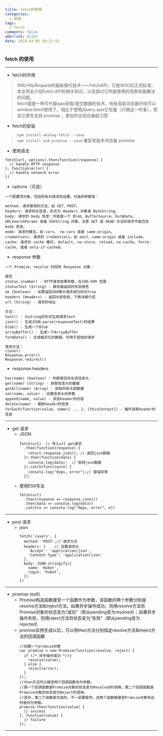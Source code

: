 ```yaml
---
title: fetch的使用
categories:
  - 前端
tags:
  - fetch
comments: false
abbrlink: 61195
date: 2019-03-05 20:21:53
---
```


### fetch 的使用
***
*   fetch的作用     
>   XMLHttpRequest的最新替代技术——FetchAPI，它是W3C的正式标准，本文将会介绍Fetch API的相关知识，以及探讨它所能使用的场景和能解决的问题。     
fetch就是一种可代替ajax获取/提交数据的技术，有些高级浏览器已经可以window.fetch使用了。相比于使用jQuery.ajax它轻量（只做这一件事），而且它原生支持 promise ，更加符合现在编程习惯

*   fetch的安装
>   `npm install whatwg-fetch --save`   
>   `npm install es6-promise --save` 兼容老版本浏览器 promise

*   使用语法
```
fetch(url, options).then(function(response) {
  // handle HTTP response
}, function(error) {
  // handle network error
})
```
*   options（可选）
```
一个配置项对象，包括所有对请求的设置。可选的参数有：

method: 请求使用的方法，如 GET、POST。
headers: 请求的头信息，形式为 Headers 对象或 ByteString。
body: 请求的 body 信息：可能是一个 Blob、BufferSource、FormData、URLSearchParams 或者 USVString 对象。注意 GET 或 HEAD 方法的请求不能包含 body 信息。
mode: 请求的模式，如 cors、 no-cors 或者 same-origin。
credentials: 请求的 credentials，如 omit、same-origin 或者 include。
cache: 请求的 cache 模式: default, no-store, reload, no-cache, force-cache, 或者 only-if-cached。

```
*   response    参数
```
一个 Promise，resolve 时回传 Response 对象：

属性
status (number) - HTTP请求结果参数，在100–599 范围
statusText (String) - 服务器返回的状态报告
ok (boolean) - 如果返回200表示请求成功则为true
headers (Headers) - 返回头部信息，下面详细介绍
url (String) - 请求的地址

方法：
text() - 以string的形式生成请求text
json() - 生成JSON.parse(responseText)的结果
blob() - 生成一个Blob
arrayBuffer() - 生成一个ArrayBuffer
formData() - 生成格式化的数据，可用于其他的请求

其他方法：
clone()
Response.error()
Response.redirect()
```
*   response.headers
```
has(name) (boolean) - 判断是否存在该信息头
get(name) (String) - 获取信息头的数据
getAll(name) (Array) - 获取所有头部数据
set(name, value) - 设置信息头的参数
append(name, value) - 添加header的内容
delete(name) - 删除header的信息
forEach(function(value, name){ ... }, [thisContext]) - 循环读取header的信息
```
***
*   get 请求
    *   JSON
        ```
        fetch(url)  // 传入url get请求
          .then(function(response) { 
            return response.json(); // 返回json数据
          }).then(function(data) {
            console.log(data);  // 取得json数据
          }).catch(function(e) {    
            console.log("Oops, error");// 错误异常
          });
        ```
    *   使用ES6写法
        ```
        fetch(url)
          .then(response => response.json())
          .then(data => console.log(data))
          .catch(e => console.log("Oops, error", e))
        ```
***
*   post 请求
    *   json
        ```
        fetch('/users', {
          method: 'POST',// 请求方式
          headers: {    // 设置请求头
            'Accept': 'application/json',
            'Content-Type': 'application/json'
          },
          body: JSON.stringify({
            name: 'Hubot',
            login: 'hubot',
          })
        })
        ```
***
*   promise (es6)
    *   Promise构造函数接受一个函数作为参数，该函数的两个参数分别是resolve方法和reject方法。如果异步操作成功，则用resolve方法将Promise对象的状态变为“成功”（即从pending变为resolved）；如果异步操作失败，则用reject方法将状态变为“失败”（即从pending变为rejected）
    *   promise实例生成以后，可以用then方法分别指定resolve方法和reject方法的回调函数
        ```
        //创建一个promise对象
        var promise = new Promise(function(resolve, reject) {
          if (/* 异步操作成功 */){
            resolve(value);
          } else {
            reject(error);
          }
        });
        //then方法可以接受两个回调函数作为参数。
        //第一个回调函数是Promise对象的状态变为Resolved时调用，第二个回调函数是Promise对象的状态变为Reject时调用。
        //其中，第二个函数是可选的，不一定要提供。这两个函数都接受Promise对象传出的值作为参数。
        promise.then(function(value) {
          // success
        }, function(value) {
          // failure
        });
        ```
***
